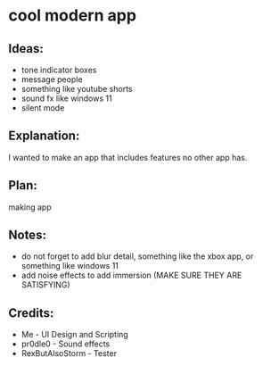 # cool modern app

## Ideas:
- tone indicator boxes
- message people
- something like youtube shorts
- sound fx like windows 11
- silent mode

## Explanation:
I wanted to make an app that includes features no other app has.

## Plan:
making app

## Notes:
- do not forget to add blur detail, something like the xbox app, or something like windows 11
- add noise effects to add immersion (MAKE SURE THEY ARE SATISFYING)

## Credits:
- Me - UI Design and Scripting
- pr0dle0 - Sound effects
- RexButAlsoStorm - Tester
